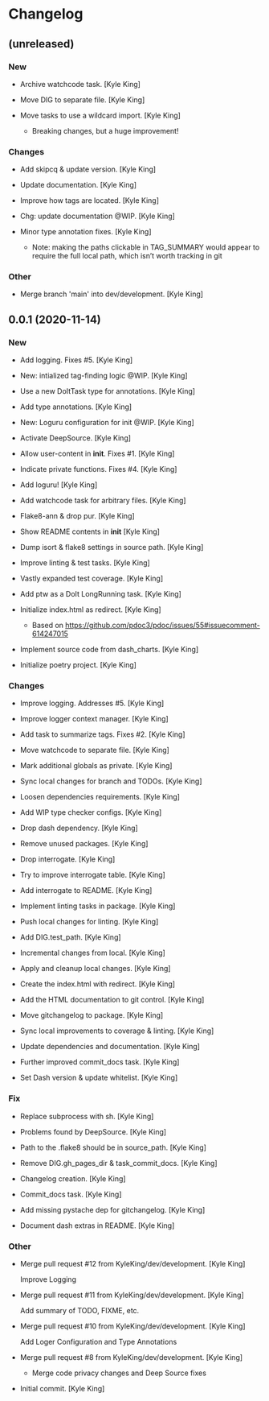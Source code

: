 # Changelog


## (unreleased)

### New

* Archive watchcode task. [Kyle King]

* Move DIG to separate file. [Kyle King]

* Move tasks to use a wildcard import. [Kyle King]

  - Breaking changes, but a huge improvement!

### Changes

* Add skipcq & update version. [Kyle King]

* Update documentation. [Kyle King]

* Improve how tags are located. [Kyle King]

* Chg: update documentation @WIP. [Kyle King]

* Minor type annotation fixes. [Kyle King]

  - Note: making the paths clickable in TAG_SUMMARY would appear to require the full local path, which isn’t worth tracking in git

### Other

* Merge branch 'main' into dev/development. [Kyle King]


## 0.0.1 (2020-11-14)

### New

* Add logging. Fixes #5. [Kyle King]

* New: intialized tag-finding logic @WIP. [Kyle King]

* Use a new DoItTask type for annotations. [Kyle King]

* Add type annotations. [Kyle King]

* New: Loguru configuration for init @WIP. [Kyle King]

* Activate DeepSource. [Kyle King]

* Allow user-content in __init__. Fixes #1. [Kyle King]

* Indicate private functions. Fixes #4. [Kyle King]

* Add loguru! [Kyle King]

* Add watchcode task for arbitrary files. [Kyle King]

* Flake8-ann & drop pur. [Kyle King]

* Show README contents in __init__ [Kyle King]

* Dump isort & flake8 settings in source path. [Kyle King]

* Improve linting & test tasks. [Kyle King]

* Vastly expanded test coverage. [Kyle King]

* Add ptw as a DoIt LongRunning task. [Kyle King]

* Initialize index.html as redirect. [Kyle King]

  - Based on https://github.com/pdoc3/pdoc/issues/55#issuecomment-614247015

* Implement source code from dash_charts. [Kyle King]

* Initialize poetry project. [Kyle King]

### Changes

* Improve logging. Addresses #5. [Kyle King]

* Improve logger context manager. [Kyle King]

* Add task to summarize tags. Fixes #2. [Kyle King]

* Move watchcode to separate file. [Kyle King]

* Mark additional globals as private. [Kyle King]

* Sync local changes for branch and TODOs. [Kyle King]

* Loosen dependencies requirements. [Kyle King]

* Add WIP type checker configs. [Kyle King]

* Drop dash dependency. [Kyle King]

* Remove unused packages. [Kyle King]

* Drop interrogate. [Kyle King]

* Try to improve interrogate table. [Kyle King]

* Add interrogate to README. [Kyle King]

* Implement linting tasks in package. [Kyle King]

* Push local changes for linting. [Kyle King]

* Add DIG.test_path. [Kyle King]

* Incremental changes from local. [Kyle King]

* Apply and cleanup local changes. [Kyle King]

* Create the index.html with redirect. [Kyle King]

* Add the HTML documentation to git control. [Kyle King]

* Move gitchangelog to package. [Kyle King]

* Sync local improvements to coverage & linting. [Kyle King]

* Update dependencies and documentation. [Kyle King]

* Further improved commit_docs task. [Kyle King]

* Set Dash version & update whitelist. [Kyle King]

### Fix

* Replace subprocess with sh. [Kyle King]

* Problems found by DeepSource. [Kyle King]

* Path to the .flake8 should be in source_path. [Kyle King]

* Remove DIG.gh_pages_dir & task_commit_docs. [Kyle King]

* Changelog creation. [Kyle King]

* Commit_docs task. [Kyle King]

* Add missing pystache dep for gitchangelog. [Kyle King]

* Document dash extras in README. [Kyle King]

### Other

* Merge pull request #12 from KyleKing/dev/development. [Kyle King]

  Improve Logging

* Merge pull request #11 from KyleKing/dev/development. [Kyle King]

  Add summary of TODO, FIXME, etc.

* Merge pull request #10 from KyleKing/dev/development. [Kyle King]

  Add Loger Configuration and Type Annotations

* Merge pull request #8 from KyleKing/dev/development. [Kyle King]

  - Merge code privacy changes and Deep Source fixes

* Initial commit. [Kyle King]


